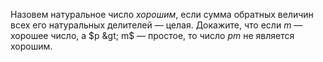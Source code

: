 Назовем натуральное число <i>хорошим</i>, если сумма обратных величин 
всех его натуральных делителей — целая. Докажите, что если 
$m$ — хорошее число, а $p  &gt;  m$ — простое, то число $pm$ не является 
хорошим.
